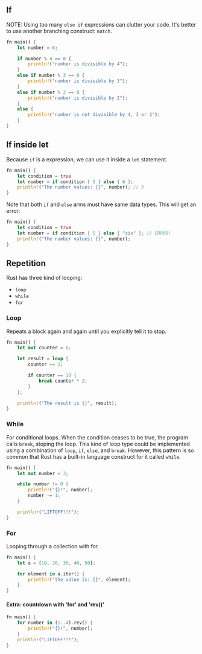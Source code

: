 ## If

NOTE: Using too many `else if` expressions can clutter your code. It's better to use another branching construct: `match`.

```rust
fn main() {
    let number = 6;

    if number % 4 == 0 {
        println!("number is divisible by 4");
    }
    else if number % 3 == 0 {
        println!("number is divisible by 3");
    }
    else if number % 2 == 0 {
        println!("number is divisible by 2");
    }
    else {
        println!("number is not divisible by 4, 3 or 2");
    }
}
```





## If inside let

Because `if` is a expression, we can use it inside a `let` statement.


```rust
fn main() {
    let condition = true
    let number = if condition { 5 } else { 6 };
    println!("The number values: {}", number); // 5
}
```

Note that both `if` and `else` arms must have same data types. This will get an error:

```rust
fn main() {
    let condition = true
    let number = if condition { 5 } else { "six" }; // ERROR!
    println!("The number values: {}", number); 
}
```





## Repetition

Rust has three kind of looping:

* `loop`
* `while`
* `for`



### Loop

Repeats a block again and again until you explicitly tell it to stop.

````rust
fn main() {
    let mut counter = 0;

    let result = loop {
        counter += 1;

        if counter == 10 {
            break counter * 2;
        }
    };

    println!("The result is {}", result);
}
````



### While

For conditional loops. When the condition ceases to be true, the program calls `break`, stoping the loop. This kind of loop type could be implemented using a combination of `loop`, `if`, `else`, and `break`. However, this pattern is so common that Rust has a built-in language construct for it called `while`.

```rust
fn main() {
    let mut number = 3;

    while number != 0 {
        println!("{}!", number);
        number -= 1;
    }

    println!("LIFTOFF!!!");
}
```



### For

Looping through a collection with for. 

```rust
fn main() {
    let a = [10, 20, 30, 40, 50];

    for element in a.iter() {
        println!("the value is: {}", element);
    }
}
```





#### Extra: countdown with 'for' and 'rev()'

```rust
fn main() {
    for number in (1..4).rev() {
        println!("{}!", number);
    }
    println!("LIFTOFF!!!");
}
```







